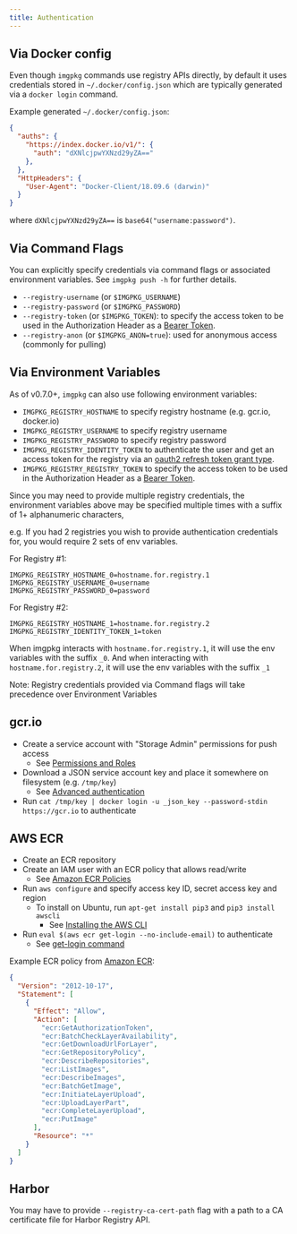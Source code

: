 ```yaml
---
title: Authentication
---
```


## Via Docker config

Even though `imgpkg` commands use registry APIs directly, by default it uses credentials stored in `~/.docker/config.json` which are typically generated via a `docker login` command.

Example generated `~/.docker/config.json`:

```json
{
  "auths": {
    "https://index.docker.io/v1/": {
      "auth": "dXNlcjpwYXNzd29yZA=="
    },
  },
  "HttpHeaders": {
    "User-Agent": "Docker-Client/18.09.6 (darwin)"
  }
}
```

where `dXNlcjpwYXNzd29yZA==` is `base64("username:password")`.

## Via Command Flags

You can explicitly specify credentials via command flags or associated environment variables. See `imgpkg push -h` for further details.

- `--registry-username` (or `$IMGPKG_USERNAME`)
- `--registry-password` (or `$IMGPKG_PASSWORD`)
- `--registry-token` (or `$IMGPKG_TOKEN`): to specify the access token to be used in the Authorization Header as a [Bearer Token](https://docs.docker.com/registry/spec/auth/token/#using-the-bearer-token).
- `--registry-anon` (or `$IMGPKG_ANON=true`): used for anonymous access (commonly for pulling)

## Via Environment Variables

As of v0.7.0+, `imgpkg` can also use following environment variables:

- `IMGPKG_REGISTRY_HOSTNAME` to specify registry hostname (e.g. gcr.io, docker.io)
- `IMGPKG_REGISTRY_USERNAME` to specify registry username
- `IMGPKG_REGISTRY_PASSWORD` to specify registry password
- `IMGPKG_REGISTRY_IDENTITY_TOKEN` to authenticate the user and get an access token for the registry via an [oauth2 refresh token grant type](https://docs.docker.com/registry/spec/auth/oauth/).
- `IMGPKG_REGISTRY_REGISTRY_TOKEN` to specify the access token to be used in the Authorization Header as a [Bearer Token](https://docs.docker.com/registry/spec/auth/token/#using-the-bearer-token).

Since you may need to provide multiple registry credentials, the environment variables above may be specified multiple times with a suffix of 1+ alphanumeric characters, 

e.g. If you had 2 registries you wish to provide authentication credentials for, you would require 2 sets of env variables.

For Registry #1:

```
IMGPKG_REGISTRY_HOSTNAME_0=hostname.for.registry.1
IMGPKG_REGISTRY_USERNAME_0=username
IMGPKG_REGISTRY_PASSWORD_0=password
```

For Registry #2:

```
IMGPKG_REGISTRY_HOSTNAME_1=hostname.for.registry.2
IMGPKG_REGISTRY_IDENTITY_TOKEN_1=token
```

When imgpkg interacts with `hostname.for.registry.1`, it will use the env variables with the suffix `_0`. And when interacting with `hostname.for.registry.2`, it will use the env variables with the suffix `_1`


Note: Registry credentials provided via Command flags will take precedence over Environment Variables

## gcr.io

- Create a service account with "Storage Admin" permissions for push access
  - See [Permissions and Roles](https://cloud.google.com/container-registry/docs/access-control#permissions_and_roles)
- Download a JSON service account key and place it somewhere on filesystem (e.g. `/tmp/key`)
  - See [Advanced authentication](https://cloud.google.com/container-registry/docs/advanced-authentication#json_key_file)
- Run `cat /tmp/key | docker login -u _json_key --password-stdin https://gcr.io` to authenticate

## AWS ECR

- Create an ECR repository
- Create an IAM user with an ECR policy that allows read/write
  - See [Amazon ECR Policies](https://docs.aws.amazon.com/AmazonECR/latest/userguide/ecr_managed_policies.html)
- Run `aws configure` and specify access key ID, secret access key and region
  - To install on Ubuntu, run `apt-get install pip3` and `pip3 install awscli`
    - See [Installing the AWS CLI](https://docs.aws.amazon.com/cli/latest/userguide/cli-chap-install.html)
- Run `eval $(aws ecr get-login --no-include-email)` to authenticate
  - See [get-login command](https://docs.aws.amazon.com/cli/latest/reference/ecr/get-login.html)

Example ECR policy from [Amazon ECR](https://docs.aws.amazon.com/AmazonECR/latest/userguide/ecr_managed_policies.html):

```json
{
  "Version": "2012-10-17",
  "Statement": [
    {
      "Effect": "Allow",
      "Action": [
        "ecr:GetAuthorizationToken",
        "ecr:BatchCheckLayerAvailability",
        "ecr:GetDownloadUrlForLayer",
        "ecr:GetRepositoryPolicy",
        "ecr:DescribeRepositories",
        "ecr:ListImages",
        "ecr:DescribeImages",
        "ecr:BatchGetImage",
        "ecr:InitiateLayerUpload",
        "ecr:UploadLayerPart",
        "ecr:CompleteLayerUpload",
        "ecr:PutImage"
      ],
      "Resource": "*"
    }
  ]
}
```

## Harbor

You may have to provide `--registry-ca-cert-path` flag with a path to a CA certificate file for Harbor Registry API.

